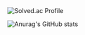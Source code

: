 
  <img src="http://mazassumnida.wtf/api/v2/generate_badge?boj=doctorsean" alt="Solved.ac Profile" />

 
![Anurag's GitHub stats](https://github-readme-stats.vercel.app/api?username=kimyounghee425&show_icons=true&theme=스타일)
